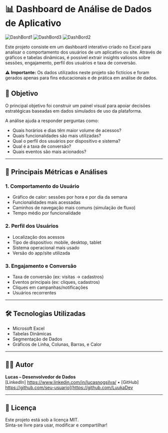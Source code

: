 # 📊 Dashboard de Análise de Dados de Aplicativo

![DashBord1](https://github.com/user-attachments/assets/c485f664-7d6c-4619-8a45-04afa0b64eb7)
![DashBord3](https://github.com/user-attachments/assets/aae37456-0545-4315-ae8f-f7c8653615e1)
![DashBord2](https://github.com/user-attachments/assets/16377127-1a3d-47e4-bc9d-ce9375a37fcd)


Este projeto consiste em um dashboard interativo criado no Excel para analisar o comportamento dos usuários de um aplicativo ou site. Através de gráficos e tabelas dinâmicas, é possível extrair insights valiosos sobre sessões, engajamento, perfil dos usuários e taxa de conversão.

⚠️ **Importante:** Os dados utilizados neste projeto são fictícios e foram gerados apenas para fins educacionais e de prática em análise de dados.

## 🎯 Objetivo

O principal objetivo foi construir um painel visual para apoiar decisões estratégicas baseadas em dados simulados de uso da plataforma.  

A análise ajuda a responder perguntas como:
- Quais horários e dias têm maior volume de acessos?
- Quais funcionalidades são mais utilizadas?
- Qual o perfil dos usuários por dispositivo e sistema?
- Qual é a taxa de conversão?
- Quais eventos são mais acionados?

---

## 📌 Principais Métricas e Análises

### 1. **Comportamento do Usuário**
- Gráfico de calor: sessões por hora e por dia da semana  
- Funcionalidades mais acessadas  
- Caminhos de navegação mais comuns (simulação de fluxo)  
- Tempo médio por funcionalidade  

### 2. **Perfil dos Usuários**
- Localização dos acessos  
- Tipo de dispositivo: mobile, desktop, tablet  
- Sistema operacional mais usado  
- Versão do app/site utilizada  

### 3. **Engajamento e Conversão**
- Taxa de conversão (ex: visitas → cadastros)  
- Eventos principais (ex: cliques, cadastros)  
- Cliques em campanhas/notificações  
- Usuários recorrentes  

---

## 🛠️ Tecnologias Utilizadas

- Microsoft Excel  
- Tabelas Dinâmicas  
- Segmentação de Dados  
- Gráficos de Linha, Colunas, Barras, e Calor  

---

## 🧑‍💻 Autor

**Lucas – Desenvolvedor de Dados**  
[LinkedIn] https://www.linkedin.com/in/lucasnogsilva/ • [GitHub] https://github.com/seu-usuario](https://github.com/LuukaDev

---

## 📝 Licença

Este projeto está sob a licença MIT.  
Sinta-se livre para usar, modificar e compartilhar!
